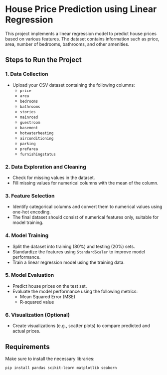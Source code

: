 # House Price Prediction using Linear Regression

This project implements a linear regression model to predict house prices based on various features. The dataset contains information such as price, area, number of bedrooms, bathrooms, and other amenities.

## Steps to Run the Project

### 1. Data Collection
- Upload your CSV dataset containing the following columns:
  - `price`
  - `area`
  - `bedrooms`
  - `bathrooms`
  - `stories`
  - `mainroad`
  - `guestroom`
  - `basement`
  - `hotwaterheating`
  - `airconditioning`
  - `parking`
  - `prefarea`
  - `furnishingstatus`

### 2. Data Exploration and Cleaning
- Check for missing values in the dataset.
- Fill missing values for numerical columns with the mean of the column.

### 3. Feature Selection
- Identify categorical columns and convert them to numerical values using one-hot encoding.
- The final dataset should consist of numerical features only, suitable for model training.

### 4. Model Training
- Split the dataset into training (80%) and testing (20%) sets.
- Standardize the features using `StandardScaler` to improve model performance.
- Train a linear regression model using the training data.

### 5. Model Evaluation
- Predict house prices on the test set.
- Evaluate the model performance using the following metrics:
  - Mean Squared Error (MSE)
  - R-squared value

### 6. Visualization (Optional)
- Create visualizations (e.g., scatter plots) to compare predicted and actual prices.

## Requirements
Make sure to install the necessary libraries:
```bash
pip install pandas scikit-learn matplotlib seaborn
